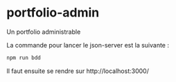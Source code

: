 # portfolio-admin
Un portfolio administrable

La commande pour lancer le json-server est la suivante :
```sh
npm run bdd
```
Il faut ensuite se rendre sur http://localhost:3000/
